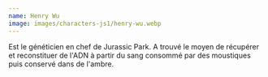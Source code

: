 ```yaml
---
name: Henry Wu
image: images/characters-js1/henry-wu.webp
---
```

Est le généticien en chef de Jurassic Park. A trouvé le moyen de récupérer et reconstituer de l'ADN à partir du sang consommé par des moustiques puis conservé dans de l'ambre.